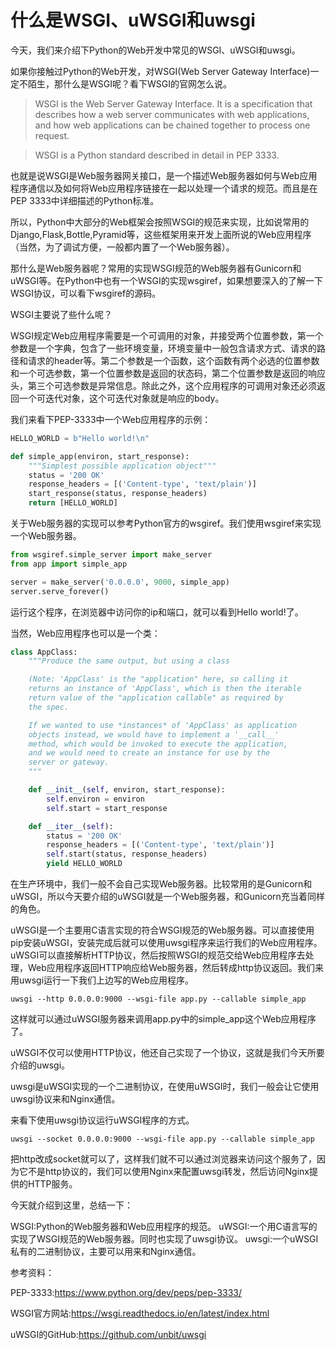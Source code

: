 # 什么是WSGI、uWSGI和uwsgi

今天，我们来介绍下Python的Web开发中常见的WSGI、uWSGI和uwsgi。

如果你接触过Python的Web开发，对WSGI(Web Server Gateway Interface)一定不陌生，那什么是WSGI呢？看下WSGI的官网怎么说。

> WSGI is the Web Server Gateway Interface. It is a specification that describes how a web server communicates with web applications, and how web applications can be chained together to process one request.

> WSGI is a Python standard described in detail in PEP 3333.

也就是说WSGI是Web服务器网关接口，是一个描述Web服务器如何与Web应用程序通信以及如何将Web应用程序链接在一起以处理一个请求的规范。而且是在PEP 3333中详细描述的Python标准。

所以，Python中大部分的Web框架会按照WSGI的规范来实现，比如说常用的Django,Flask,Bottle,Pyramid等，这些框架用来开发上面所说的Web应用程序（当然，为了调试方便，一般都内置了一个Web服务器）。

那什么是Web服务器呢？常用的实现WSGI规范的Web服务器有Gunicorn和uWSGI等。在Python中也有一个WSGI的实现wsgiref，如果想要深入的了解一下WSGI协议，可以看下wsgiref的源码。

WSGI主要说了些什么呢？

WSGI规定Web应用程序需要是一个可调用的对象，并接受两个位置参数，第一个参数是一个字典，包含了一些环境变量，环境变量中一般包含请求方式、请求的路径和请求的header等。第二个参数是一个函数，这个函数有两个必选的位置参数和一个可选参数，第一个位置参数是返回的状态码，第二个位置参数是返回的响应头，第三个可选参数是异常信息。除此之外，这个应用程序的可调用对象还必须返回一个可迭代对象，这个可迭代对象就是响应的body。

我们来看下PEP-3333中一个Web应用程序的示例：
```python
HELLO_WORLD = b"Hello world!\n"

def simple_app(environ, start_response):
    """Simplest possible application object"""
    status = '200 OK'
    response_headers = [('Content-type', 'text/plain')]
    start_response(status, response_headers)
    return [HELLO_WORLD]
```

关于Web服务器的实现可以参考Python官方的wsgiref。我们使用wsgiref来实现一个Web服务器。

```python
from wsgiref.simple_server import make_server
from app import simple_app

server = make_server('0.0.0.0', 9000, simple_app)
server.serve_forever()
```

运行这个程序，在浏览器中访问你的ip和端口，就可以看到Hello world!了。

当然，Web应用程序也可以是一个类：
```python
class AppClass:
    """Produce the same output, but using a class

    (Note: 'AppClass' is the "application" here, so calling it
    returns an instance of 'AppClass', which is then the iterable
    return value of the "application callable" as required by
    the spec.

    If we wanted to use *instances* of 'AppClass' as application
    objects instead, we would have to implement a '__call__'
    method, which would be invoked to execute the application,
    and we would need to create an instance for use by the
    server or gateway.
    """

    def __init__(self, environ, start_response):
        self.environ = environ
        self.start = start_response

    def __iter__(self):
        status = '200 OK'
        response_headers = [('Content-type', 'text/plain')]
        self.start(status, response_headers)
        yield HELLO_WORLD
```

在生产环境中，我们一般不会自己实现Web服务器。比较常用的是Gunicorn和uWSGI，所以今天要介绍的uWSGI就是一个Web服务器，和Gunicorn充当着同样的角色。

uWSGI是一个主要用C语言实现的符合WSGI规范的Web服务器。可以直接使用pip安装uWSGI，安装完成后就可以使用uwsgi程序来运行我们的Web应用程序。uWSGI可以直接解析HTTP协议，然后按照WSGI的规范交给Web应用程序去处理，Web应用程序返回HTTP响应给Web服务器，然后转成http协议返回。我们来用uwsgi运行一下我们上边写的Web应用程序。

```
uwsgi --http 0.0.0.0:9000 --wsgi-file app.py --callable simple_app
```

这样就可以通过uWSGI服务器来调用app.py中的simple_app这个Web应用程序了。

uWSGI不仅可以使用HTTP协议，他还自己实现了一个协议，这就是我们今天所要介绍的uwsgi。

uwsgi是uWSGI实现的一个二进制协议，在使用uWSGI时，我们一般会让它使用uwsgi协议来和Nginx通信。

来看下使用uwsgi协议运行uWSGI程序的方式。

```
uwsgi --socket 0.0.0.0:9000 --wsgi-file app.py --callable simple_app
```

把http改成socket就可以了，这样我们就不可以通过浏览器来访问这个服务了，因为它不是http协议的，我们可以使用Nginx来配置uwsgi转发，然后访问Nginx提供的HTTP服务。

今天就介绍到这里，总结一下：

WSGI:Python的Web服务器和Web应用程序的规范。
uWSGI:一个用C语言写的实现了WSGI规范的Web服务器。同时也实现了uwsgi协议。
uwsgi:一个uWSGI私有的二进制协议，主要可以用来和Nginx通信。

参考资料：

PEP-3333:https://www.python.org/dev/peps/pep-3333/

WSGI官方网站:https://wsgi.readthedocs.io/en/latest/index.html

uWSGI的GitHub:https://github.com/unbit/uwsgi
